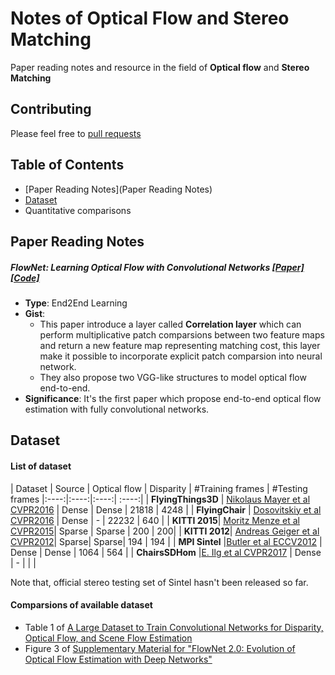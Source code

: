 # Notes of Optical Flow and Stereo Matching

Paper reading notes and resource in the field of **Optical flow** and **Stereo Matching**

## Contributing
Please feel free to [pull requests](https://github.com/dsqx71/Note-flow-stereo/pulls)

## Table of Contents

- [Paper Reading Notes](Paper Reading Notes)
- [Dataset](Dataset)
- Quantitative comparisons

## Paper Reading Notes

##### FlowNet: Learning Optical Flow with Convolutional Networks [[Paper]](https://arxiv.org/abs/1504.06852)[[Code]](https://lmb.informatik.uni-freiburg.de/resources/binaries/)
- **Type**: End2End Learning
- **Gist**: 
     - This paper introduce a layer called **Correlation layer** which can perform multiplicative patch comparsions between two feature maps and return a new feature map representing matching cost, this layer make it possible to incorporate explicit patch comparsion into neural network.
     - They also propose two VGG-like structures to model optical flow end-to-end.
- **Significance**: It's the first paper which propose end-to-end optical flow estimation with fully convolutional networks.

## Dataset

#### List of dataset
| Dataset | Source | Optical flow | Disparity | #Training frames | #Testing frames
|:----:|:----:|:----:| :----:|
| **FlyingThings3D** | [Nikolaus Mayer et al CVPR2016](https://lmb.informatik.uni-freiburg.de/Publications/2016/MIFDB16/) | Dense | Dense | 21818 | 4248 |
| **FlyingChair** | [Dosovitskiy et al CVPR2016]() | Dense | - | 22232 | 640 |
| **KITTI 2015**| [Moritz Menze et al CVPR2015](http://cvlibs.net/publications/Menze2015CVPR.pdf)| Sparse | Sparse | 200 | 200|
| **KITTI 2012**| [Andreas Geiger et al CVPR2012](http://www.cvlibs.net/publications/Geiger2012CVPR.pdf)| Sparse| Sparse| 194 | 194 |
| **MPI Sintel** |[Butler et al ECCV2012](http://files.is.tue.mpg.de/black/papers/ButlerECCV2012-corrected.pdf) | Dense | Dense | 1064 | 564 |
| **ChairsSDHom** |[E. Ilg et al CVPR2017](https://lmb.informatik.uni-freiburg.de/Publications/2017/IMKDB17/) | Dense | - |  |  |

Note that, official stereo testing set of Sintel hasn't been released so far.

#### Comparsions of available dataset
- Table 1 of  [A Large Dataset to Train Convolutional Networks for Disparity, Optical Flow, and Scene Flow Estimation](https://lmb.informatik.uni-freiburg.de/Publications/2016/MIFDB16/)
- Figure 3 of  [Supplementary Material for "FlowNet 2.0: Evolution of Optical Flow Estimation with Deep Networks"](https://lmb.informatik.uni-freiburg.de/Publications/2017/IMKDB17/supplementary-FlowNet_2_0__CVPR_supplemental.pdf)






